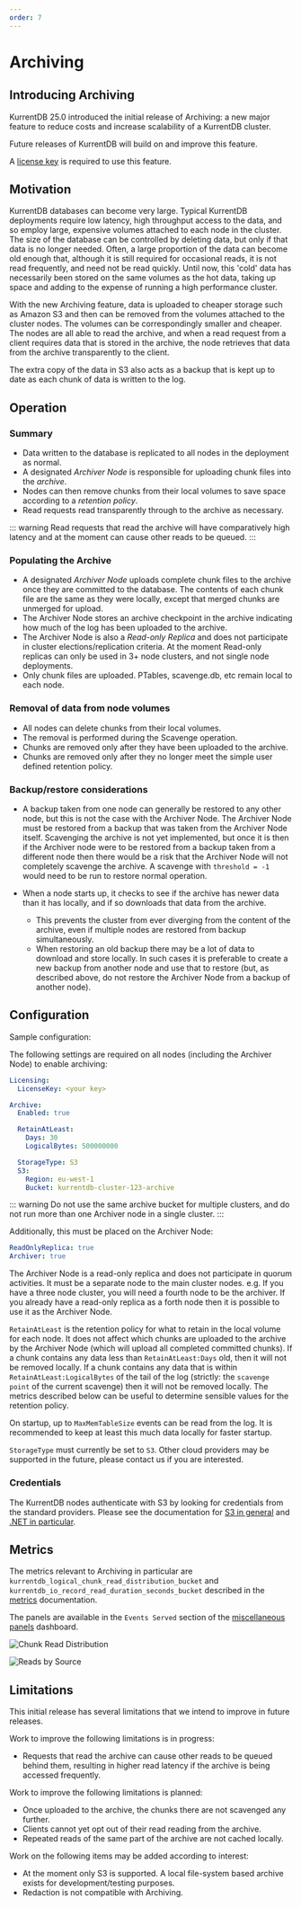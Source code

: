 ```yaml
---
order: 7
---
```


# Archiving

## Introducing Archiving

KurrentDB 25.0 introduced the initial release of Archiving: a new major feature to reduce costs and increase scalability of a KurrentDB cluster.

Future releases of KurrentDB will build on and improve this feature.

A [license key](../quick-start/installation.md#license-keys) is required to use this feature.

## Motivation

KurrentDB databases can become very large. Typical KurrentDB deployments require low latency, high throughput access to the data, and so employ large, expensive volumes attached to each node in the cluster. The size of the database can be controlled by deleting data, but only if that data is no longer needed. Often, a large proportion of the data can become old enough that, although it is still required for occasional reads, it is not read frequently, and need not be read quickly. Until now, this 'cold' data has necessarily been stored on the same volumes as the hot data, taking up space and adding to the expense of running a high performance cluster.

With the new Archiving feature, data is uploaded to cheaper storage such as Amazon S3 and then can be removed from the volumes attached to the cluster nodes. The volumes can be correspondingly smaller and cheaper. The nodes are all able to read the archive, and when a read request from a client requires data that is stored in the archive, the node retrieves that data from the archive transparently to the client.

The extra copy of the data in S3 also acts as a backup that is kept up to date as each chunk of data is written to the log.

## Operation

### Summary

- Data written to the database is replicated to all nodes in the deployment as normal.
- A designated _Archiver Node_ is responsible for uploading chunk files into the _archive_.
- Nodes can then remove chunks from their local volumes to save space according to a _retention policy_.
- Read requests read transparently through to the archive as necessary.

::: warning
Read requests that read the archive will have comparatively high latency and at the moment can cause other reads to be queued.
:::

### Populating the Archive

- A designated _Archiver Node_ uploads complete chunk files to the archive once they are committed to the database. The contents of each chunk file are the same as they were locally, except that merged chunks are unmerged for upload.
- The Archiver Node stores an archive checkpoint in the archive indicating how much of the log has been uploaded to the archive.
- The Archiver Node is also a _Read-only Replica_ and does not participate in cluster elections/replication criteria. At the moment Read-only replicas can only be used in 3+ node clusters, and not single node deployments.
- Only chunk files are uploaded. PTables, scavenge.db, etc remain local to each node.

### Removal of data from node volumes

- All nodes can delete chunks from their local volumes.
- The removal is performed during the Scavenge operation.
- Chunks are removed only after they have been uploaded to the archive.
- Chunks are removed only after they no longer meet the simple user defined retention policy.

### Backup/restore considerations

- A backup taken from one node can generally be restored to any other node, but this is not the case with the Archiver Node. The Archiver Node must be restored from a backup that was taken from the Archiver Node itself. Scavenging the archive is not yet implemented, but once it is then if the Archiver node were to be restored from a backup taken from a different node then there would be a risk that the Archiver Node will not completely scavenge the archive. A scavenge with `threshold = -1` would need to be run to restore normal operation.

- When a node starts up, it checks to see if the archive has newer data than it has locally, and if so downloads that data from the archive.
  - This prevents the cluster from ever diverging from the content of the archive, even if multiple nodes are restored from backup simultaneously.
  - When restoring an old backup there may be a lot of data to download and store locally. In such cases it is preferable to create a new backup from another node and use that to restore (but, as described above, do not restore the Archiver Node from a backup of another node).

## Configuration

Sample configuration:

The following settings are required on all nodes (including the Archiver Node) to enable archiving:

```yaml
Licensing:
  LicenseKey: <your key>

Archive:
  Enabled: true

  RetainAtLeast:
    Days: 30
    LogicalBytes: 500000000

  StorageType: S3
  S3:
    Region: eu-west-1
    Bucket: kurrentdb-cluster-123-archive
```

::: warning
Do not use the same archive bucket for multiple clusters, and do not run more than one Archiver node in a single cluster.
:::

Additionally, this must be placed on the Archiver Node:

```yaml
ReadOnlyReplica: true
Archiver: true
```

The Archiver Node is a read-only replica and does not participate in quorum activities. It must be a separate node to the main cluster nodes. e.g. If you have a three node cluster, you will need a fourth node to be the archiver. If you already have a read-only replica as a forth node then it is possible to use it as the Archiver Node.

`RetainAtLeast` is the retention policy for what to retain in the local volume for each node. It does not affect which chunks are uploaded to the archive by the Archiver Node (which will upload all completed committed chunks). If a chunk contains any data less than `RetainAtLeast:Days` old, then it will not be removed locally. If a chunk contains any data that is within `RetainAtLeast:LogicalBytes` of the tail of the log (strictly: the `scavenge point` of the current scavenge) then it will not be removed locally. The metrics described below can be useful to determine sensible values for the retention policy.

On startup, up to `MaxMemTableSize` events can be read from the log. It is recommended to keep at least this much data locally for faster startup.

`StorageType` must currently be set to `S3`. Other cloud providers may be supported in the future, please contact us if you are interested.

### Credentials

The KurrentDB nodes authenticate with S3 by looking for credentials from the standard providers. Please see the documentation for [S3 in general](https://docs.aws.amazon.com/sdkref/latest/guide/standardized-credentials.html) and [.NET in particular](https://docs.aws.amazon.com/sdk-for-net/v3/developer-guide/creds-assign.html).

## Metrics

The metrics relevant to Archiving in particular are `kurrentdb_logical_chunk_read_distribution_bucket` and `kurrentdb_io_record_read_duration_seconds_bucket` described in the [metrics](../diagnostics/metrics.md#events) documentation.

The panels are available in the `Events Served` section of the [miscellaneous panels](https://grafana.com/grafana/dashboards/22823) dashboard.

![Chunk Read Distribution](images/archiving/chunk-read-distribution.png)

![Reads by Source](images/archiving/reads-by-source.png)

## Limitations

This initial release has several limitations that we intend to improve in future releases.

Work to improve the following limitations is in progress:
- Requests that read the archive can cause other reads to be queued behind them, resulting in higher read latency if the archive is being accessed frequently.

Work to improve the following limitations is planned:
- Once uploaded to the archive, the chunks there are not scavenged any further.
- Clients cannot yet opt out of their read reading from the archive.
- Repeated reads of the same part of the archive are not cached locally.

Work on the following items may be added according to interest:

- At the moment only S3 is supported. A local file-system based archive exists for development/testing purposes.
- Redaction is not compatible with Archiving.
